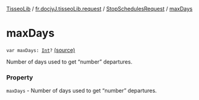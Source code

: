 [TisseoLib](../../index.md) / [fr.docjyJ.tisseoLib.request](../index.md) / [StopSchedulesRequest](index.md) / [maxDays](./max-days.md)

# maxDays

`var maxDays: `[`Int`](https://kotlinlang.org/api/latest/jvm/stdlib/kotlin/-int/index.html)`?` [(source)](https://github.com/docjyj/tisseoLib/tree/master/src/main/kotlin/fr/docjyJ/tisseoLib/request/StopSchedulesRequest.kt#L41)

Number of days used to get “number” departures.

### Property

`maxDays` - Number of days used to get “number” departures.